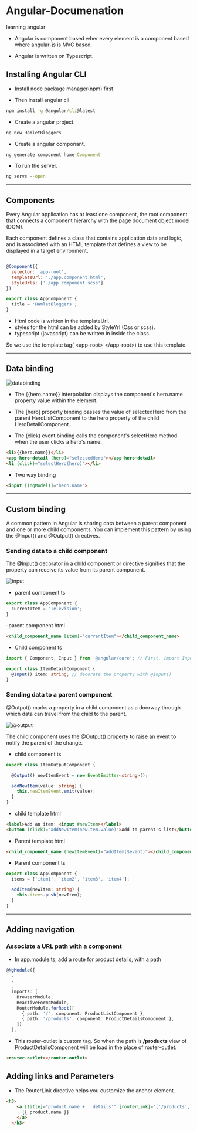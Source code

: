 # Angular-Documenation

learning angular

- Angular is component based wher every element is a component based where angular-js is MVC based.

- Angular is written on Typescript.

## Installing Angular CLI

- Install node package manager(npm) first.

- Then install angular cli

```cmd
npm install -g @angular/cli@latest
```

- Create a angular project.

```cmd
ng new HamletBloggers
```

- Create a angular componant.

```cmd
ng generate component home-Component
```

- To run the server.

```cmd
ng serve --open
```

---

## Components

Every Angular application has at least one component, the root component that connects a component hierarchy with the page document object model (DOM).

Each component defines a class that contains application data and logic, and is associated with an HTML template that defines a view to be displayed in a target environment.

```javascript

@Component({
  selector: 'app-root',
  templateUrl: './app.component.html',
  styleUrls: ['./app.component.scss']
})

export class AppComponent {
  title = 'HamletBloggers';
}

```

- Html code is written in the templateUrl.
- styles for the html can be added by StyleYrl (Css or scss).
- typescript (javascript) can be written in inside the class.

So we use the template tag( \<app-root> \</app-root>) to use this template.

---

## Data binding

 ![databinding](https://angular.io/generated/images/guide/architecture/databinding.png)

- The {{hero.name}} interpolation displays the component's hero.name property value within the element.

- The [hero] property binding passes the value of selectedHero from the parent HeroListComponent to the hero property of the child HeroDetailComponent.

- The (click) event binding calls the component's selectHero method when the user clicks a hero's name.

```html
<li>{{hero.name}}</li>
<app-hero-detail [hero]="selectedHero"></app-hero-detail>
<li (click)="selectHero(hero)"></li>
```

- Two way binding

```html
<input [(ngModel)]="hero.name">
```

---

## Custom binding

A common pattern in Angular is sharing data between a parent component and one or more child components. You can implement this pattern by using the @Input() and @Output() directives.

### Sending data to a child component

The @Input() decorator in a child component or directive signifies that the property can receive its value from its parent component.

![input](https://angular.io/generated/images/guide/inputs-outputs/input-diagram-target-source.svg)

- parent component ts

```ts
export class AppComponent {
  currentItem = 'Television';
}
```

-parent component html

```html
<child_component_name [item]="currentItem"></child_component_name>
```

- Child component ts

```typescript
import { Component, Input } from '@angular/core'; // First, import Input

export class ItemDetailComponent {
  @Input() item: string; // decorate the property with @Input()
}
```

### Sending data to a parent component

@Output() marks a property in a child component as a doorway through which data can travel from the child to the parent.

![@output](https://angular.io/generated/images/guide/inputs-outputs/input-output-diagram.svg)

The child component uses the @Output() property to raise an event to notify the parent of the change.

- child component ts

```typescript
export class ItemOutputComponent {

  @Output() newItemEvent = new EventEmitter<string>();

  addNewItem(value: string) {
    this.newItemEvent.emit(value);
  }
}
```

- child template html

```html
<label>Add an item: <input #newItem></label>
<button (click)="addNewItem(newItem.value)">Add to parent's list</button>
```

- Parent template html

```html
<child_component_name (newItemEvent)="addItem($event)"></child_component_name>
```

- Parent component ts

```ts
export class AppComponent {
  items = ['item1', 'item2', 'item3', 'item4'];

  addItem(newItem: string) {
    this.items.push(newItem);
  }
}
```

---

## Adding navigation

### Associate a URL path with a component

- In app.module.ts, add a route for product details, with a path

```ts
@NgModule({
  .
  .
  .
  imports: [
    BrowserModule,
    ReactiveFormsModule,
    RouterModule.forRoot([
      { path: '/', component: ProductListComponent },
      { path: '/products', component: ProductDetailsComponent },
    ])
  ],
```

- This router-outlet is custom tag. So when the path is **/products** view of ProductDetailsComponent will be load in the place of router-outlet.

```html
<router-outlet></router-outlet>
```

## Adding links and Parameters

- The RouterLink directive helps you customize the anchor element.

```html
<h3>
    <a [title]="product.name + ' details'" [routerLink]="['/products', product.id]">
      {{ product.name }}
    </a>
  </h3>
```